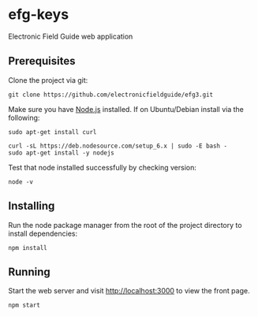 # efg-keys

Electronic Field Guide web application

## Prerequisites

Clone the project via git:

    git clone https://github.com/electronicfieldguide/efg3.git

Make sure you have [Node.js](http://nodejs.org/) installed. If on Ubuntu/Debian install via the following:

    sudo apt-get install curl

    curl -sL https://deb.nodesource.com/setup_6.x | sudo -E bash -
    sudo apt-get install -y nodejs

Test that node installed successfully by checking version:

    node -v

## Installing

Run the node package manager from the root of the project directory to install dependencies:

    npm install

## Running

Start the web server and visit [http://localhost:3000](http://localhost:3000) to view the front page.

    npm start
